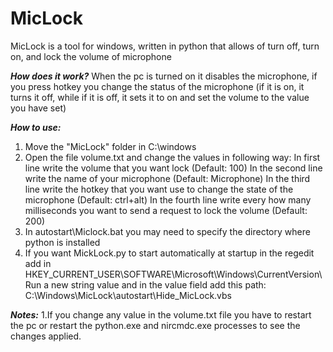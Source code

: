 # MicLock
MicLock is a tool for windows, written in python that allows of turn off, turn on, and lock the volume of microphone

***How does it work?***
When the pc is turned on it disables the microphone, if you press hotkey you change the status of the microphone 
(if it is on, it turns it off, while if it is off, it sets it to on and set the volume to the value you have set)

***How to use:***
1. Move the "MicLock" folder in C:\windows
2. Open the file volume.txt and change the values in following way:
   In first line write the volume that you want lock (Default: 100)
   In the second line write the name of your microphone (Default: Microphone)
   In the third line write the hotkey that you want use to change the state of the microphone (Default: ctrl+alt)
   In the fourth line write every how many milliseconds you want to send a request to lock the volume (Default: 200)
3. In autostart\Miclock.bat you may need to specify the directory where python is installed
4. If you want MickLock.py to start automatically at startup
   in the regedit add in HKEY_CURRENT_USER\SOFTWARE\Microsoft\Windows\CurrentVersion\Run
   a new string value and in the value field add this path: C:\Windows\MicLock\autostart\Hide_MicLock.vbs


***Notes:***
1.If you change any value in the volume.txt file you have to restart the pc or restart 
  the python.exe and nircmdc.exe processes to see the changes applied.



